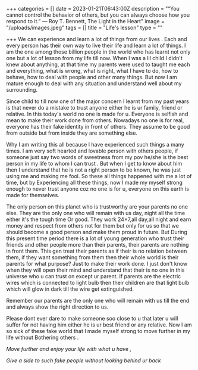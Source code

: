 +++
categories = []
date = 2023-01-21T06:43:00Z
description = "“You cannot control the behavior of others, but you can always choose how you respond to it.” ― Roy T. Bennett, The Light in the Heart"
image = "/uploads/images.jpeg"
tags = []
title = "Life's lesson"
type = ""

+++
We can experience and learn a lot of things from our lives . Each and every person has their own way to live their life and learn a lot of things. I am the one among those billion people in the world who has learnt not only one but a lot of lesson from my life till now. When I was a lil child I didn't knew about anything, at that time my parents were used to taught me each and everything, what is wrong, what is right, what I have to do, how to behave, how to deal with people and other many things. But now I am mature enough to deal with any situation and understand well about my surrounding. 

Since child to till now one of the major concern I learnt from my past years is that never do a mistake to trust anyone either he is ur family, friend or relative. In this today's world no one is made for u. Everyone is selfish and mean to make their work done from others. Nowadays no one is for real, everyone has their fake identity in front of others. They assume to be good from outside but from inside they are something else. 

Why I am writing this all because I have experienced such things a many times. I am very soft hearted and lovable person with others people, if someone just say two words of sweetness from my pov he/she is the best person in my life to whom I can trust . But when I get to know about him then I understand that he is not a right person to be known, he was just using me and making me fool. So these all things happened with me a lot of time, but by Experiencing all these things, now I made my myself strong enough to never trust anyone coz no one is for u, everyone on this earth is made for themselves. 

The only person on this planet who is trustworthy are your parents no one else. They are the only one who will remain with us day, night all the time either it's the tough time Or good. They work 24×7,all day,all night and earn money and respect from others not for them but only for us so that we should become a good person and make them proud in future. But During this present time period there is a lot of young generation who trust their friends and other people more than their parents, their parents are nothing in front them. This gen treat their parents as if their is no relation between them, if they want something from them then their whole world is their parents for what purpose? Just to make their work done. I just don't know when they will open their mind and understand that their is no one in this universe who u can trust on except ur parent. If  parents are the electric wires which is connected to light bulb then their children are that light bulb which will glow in dark till the wire get extinguished. 

Remember our parents are the only one who will remain with us till the end and always show the right direction to us. 

Please dont ever dare to make someone soo close to u that later u will suffer for not having him either he is ur best friend or any relative. Now I am so sick of these fake world that I made myself strong to move further in my life without Bothering others .

 _Move further and enjoy your life with what u have ,_ 

 _Give a side to such fake people without looking behind ur back_